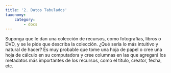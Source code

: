 ```yaml
---
title: '2. Datos Tabulados'
taxonomy:
    category:
        - docs
---
```


Suponga que le dan una colección de recursos, como fotografías, libros o DVD, y se le pide que describa la colección. ¿Qué sería lo más intuitivo y natural de hacer? Es muy probable que tome una hoja de papel o cree una hoja de cálculo en su computadora y cree columnas en las que agregará los metadatos más importantes de los recursos, como el título, creator, fecha, etc.